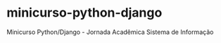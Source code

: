 minicurso-python-django
=======================

Minicurso Python/Django - Jornada Acadêmica Sistema de Informação
